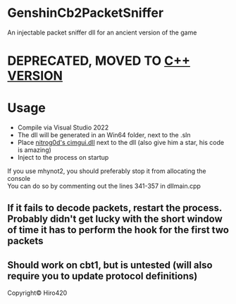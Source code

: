 # GenshinCb2PacketSniffer
An injectable packet sniffer dll for an ancient version of the game

# DEPRECATED, MOVED TO [C++ VERSION](https://github.com/Hiro420/GenshinCb2PacketSniffer-Rewrite)

# Usage
- Compile via Visual Studio 2022
- The dll will be generated in an Win64 folder, next to the .sln
- Place [nitrog0d's cimgui.dll](https://github.com/nitrog0d/RLLoader/blob/main/RLLoader.Core/Libraries/cimgui.dll) next to the dll (also give him a star, his code is amazing)
- Inject to the process on startup

If you use mhynot2, you should preferably stop it from allocating the console\
You can do so by commenting out the lines 341-357 in dllmain.cpp

## If it fails to decode packets, restart the process. Probably didn't get lucky with the short window of time it has to perform the hook for the first two packets

## Should work on cbt1, but is untested (will also require you to update protocol definitions)

Copyright© Hiro420